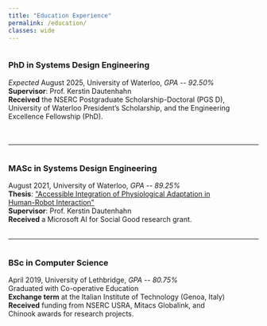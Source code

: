 ```yaml
---
title: "Education Experience"
permalink: /education/
classes: wide
---
```



<figure style="width: 18%" class="align-right">
  <img src="{{ site.url }}{{ site.baseurl }}/assets/images/education/uwaterloo_logo.png" alt="">
</figure> 

### PhD in Systems Design Engineering

*Expected* August 2025, University of Waterloo, *GPA -- 92.50%*<br>
**Supervisor**: Prof. Kerstin Dautenhahn <br>
**Received** the NSERC Postgraduate Scholarship-Doctoral (PGS D), University of Waterloo President’s Scholarship, and the Engineering Excellence Fellowship (PhD). <br><br><br>

---

<figure style="width: 18%" class="align-right">
  <img src="{{ site.url }}{{ site.baseurl }}/assets/images/education/uwaterloo_logo.png" alt="">
</figure> 

### MASc in Systems Design Engineering

August 2021, University of Waterloo, *GPA -- 89.25%*<br>
**Thesis**: ["Accessible Integration of Physiological Adaptation in <br> Human-Robot Interaction"](https://uwspace.uwaterloo.ca/handle/10012/17462)<br>
**Supervisor**: Prof. Kerstin Dautenhahn<br>
**Received** a Microsoft AI for Social Good research grant.<br><br>

---

<figure style="width: 18%" class="align-right">
  <img src="{{ site.url }}{{ site.baseurl }}/assets/images/education/uofl_logo.png" alt="">
</figure> 

### BSc in Computer Science 

April 2019, University of Lethbridge, *GPA -- 80.75%*<br>
Graduated with Co-operative Education <br>
**Exchange term** at the Italian Institute of Technology (Genoa, Italy) <br>
**Received** funding from NSERC USRA, Mitacs Globalink, and <br> Chinook awards for research projects.
